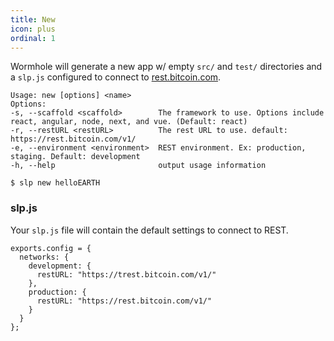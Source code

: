 ```yaml
---
title: New
icon: plus
ordinal: 1
---
```


Wormhole will generate a new app w/ empty `src/` and `test/` directories and a `slp.js` configured to connect to [rest.bitcoin.com](https://rest.bitcoin.com/).

    Usage: new [options] <name>
    Options:
    -s, --scaffold <scaffold>        The framework to use. Options include react, angular, node, next, and vue. (Default: react)
    -r, --restURL <restURL>          The rest URL to use. default: https://rest.bitcoin.com/v1/
    -e, --environment <environment>  REST environment. Ex: production, staging. Default: development
    -h, --help                       output usage information

    $ slp new helloEARTH

### slp.js

Your `slp.js` file will contain the default settings to connect to REST.

    exports.config = {
      networks: {
        development: {
          restURL: "https://trest.bitcoin.com/v1/"
        },
        production: {
          restURL: "https://rest.bitcoin.com/v1/"
        }
      }
    };
